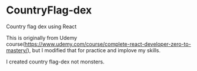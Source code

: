 # CountryFlag-dex
Country flag dex using React


This is originally  from Udemy course(https://www.udemy.com/course/complete-react-developer-zero-to-mastery/), but I modified that for practice and implove my skills.

I created country flag-dex not monsters.
